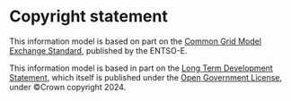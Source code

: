 # Copyright statement

This information model is based on part on the [Common Grid Model Exchange
Standard](https://www.entsoe.eu/data/cim/cim-for-grid-models-exchange/),
published by the ENTSO-E.

This information model is based in part on the [Long Term Development
Statement](https://www.ofgem.gov.uk/decision/long-term-development-statement-direction),
which itself is published under the [Open Government
License](http://www.nationalarchives.gov.uk/doc/open-government-licence/version/3/),
under ©Crown copyright 2024.
